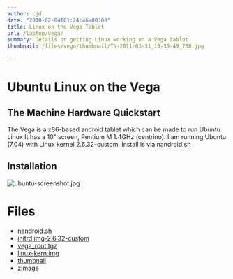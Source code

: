 ```yaml
---
author: cjd
date: "2010-02-04T01:24:46+00:00"
title: Linux on the Vega Tablet
url: /laptop/vega/
summary: Details on getting Linux working on a Vega tablet
thumbnail: /files/vega/thumbnail/TN-2011-03-31_15-35-49_788.jpg

---
```

# Ubuntu Linux on the Vega

## The Machine Hardware Quickstart

The Vega is a x86-based android tablet which can be made to run Ubuntu Linux
It has a 10" screen, Pentium M 1.4GHz (centrino).
I am running Ubuntu (7.04) with Linux kernel 2.6.32-custom.
Install is via nandroid.sh

## Installation

![ubuntu-screenshot.jpg](/files/vega/ubuntu-screenshot.jpg)

# Files

* [nandroid.sh](/files/vega/nandroid.sh)
* [initrd.img-2.6.32-custom](/files/vega/initrd.img-2.6.32-custom)
* [vega_root.tgz](/files/vega/vega_root.tgz)
* [linux-kern.img](/files/vega/linux-kern.img)
* [thumbnail](/files/vega/thumbnail)
* [zImage](/files/vega/zImage)

